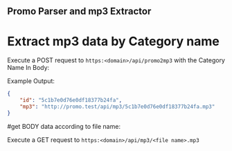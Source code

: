 ## Promo Parser and mp3 Extractor

# Extract mp3 data by Category name

Execute a POST request to `https:<domain>/api/promo2mp3` with the Category Name In Body:

Example Output:
```json
{
    "id": "5c1b7e0d76e0df18377b24fa",
    "mp3": "http://promo.test/api/mp3/5c1b7e0d76e0df18377b24fa.mp3"
}
```
#get BODY data according to file name:

Execute a GET request to `https:<domain>/api/mp3/<file name>.mp3`
